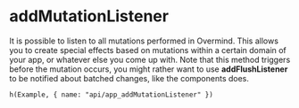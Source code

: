# addMutationListener

It is possible to listen to all mutations performed in Overmind. This allows you to create special effects based on mutations within a certain domain of your app, or whatever else you come up with. Note that this method triggers before the mutation occurs, you might rather want to use **addFlushListener** to be notified about batched changes, like the components does.

```marksy
h(Example, { name: "api/app_addMutationListener" })
```
